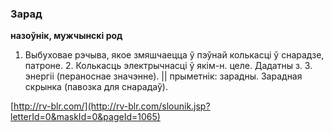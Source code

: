 ### Зарад
**назоўнік, мужчынскі род**

1. Выбуховае рэчыва, якое змяшчаецца ў пэўнай колькасці ў снарадзе, патроне. 2. Колькасць электрычнасці ў якім-н. целе. Дадатны з. З. энергіі (пераноснае значэнне). || прыметнік: зарадны. Зарадная скрынка (павозка для снарадаў).

<a rel="author">[http://rv-blr.com/](http://rv-blr.com/slounik.jsp?letterId=0&maskId=0&pageId=1065)</a>
